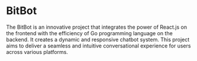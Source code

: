 # BitBot
The BitBot is an innovative project that integrates the power of React.js on the frontend with the efficiency of Go programming language on the  backend. It creates a dynamic and responsive chatbot system. This project aims to deliver a seamless and intuitive conversational experience for users across various platforms.
